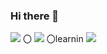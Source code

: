 ### Hi there 👋

![](https://github-readme-stats.vercel.app/api/top-langs?username=yhts&show_icons=true&locale=en&layout=compact)
〇
![](https://skillicons.dev/icons?i=html,css,js,C#,.net)
〇learnin
![](https://skillicons.dev/icons?i=python,aws)
<!--
**yhts/yhts** is a ✨ _special_ ✨ repository because its `README.md` (this file) appears on your GitHub profile.

Here are some ideas to get you started:

- 🔭 I’m currently working on ...
- 🌱 I’m currently learning ...
- 👯 I’m looking to collaborate on ...
- 🤔 I’m looking for help with ...
- 💬 Ask me about ...
- 📫 How to reach me: ...
- 😄 Pronouns: ...
- ⚡ Fun fact: ...
-->

